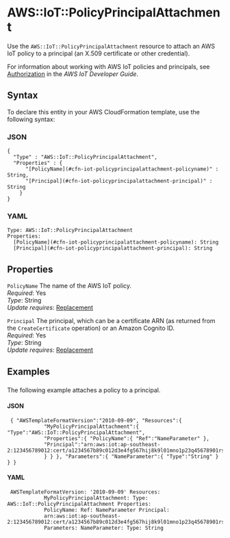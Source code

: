 # AWS::IoT::PolicyPrincipalAttachment<a name="aws-resource-iot-policyprincipalattachment"></a>

Use the `AWS::IoT::PolicyPrincipalAttachment` resource to attach an AWS IoT policy to a principal \(an X\.509 certificate or other credential\)\.

For information about working with AWS IoT policies and principals, see [Authorization](https://docs.aws.amazon.com/iot/latest/developerguide/authorization.html) in the *AWS IoT Developer Guide*\.

## Syntax<a name="aws-resource-iot-policyprincipalattachment-syntax"></a>

To declare this entity in your AWS CloudFormation template, use the following syntax:

### JSON<a name="aws-resource-iot-policyprincipalattachment-syntax.json"></a>

```
{
  "Type" : "AWS::IoT::PolicyPrincipalAttachment",
  "Properties" : {
      "[PolicyName](#cfn-iot-policyprincipalattachment-policyname)" : String,
      "[Principal](#cfn-iot-policyprincipalattachment-principal)" : String
    }
}
```

### YAML<a name="aws-resource-iot-policyprincipalattachment-syntax.yaml"></a>

```
Type: AWS::IoT::PolicyPrincipalAttachment
Properties: 
  [PolicyName](#cfn-iot-policyprincipalattachment-policyname): String
  [Principal](#cfn-iot-policyprincipalattachment-principal): String
```

## Properties<a name="aws-resource-iot-policyprincipalattachment-properties"></a>

`PolicyName`  <a name="cfn-iot-policyprincipalattachment-policyname"></a>
The name of the AWS IoT policy\.  
*Required*: Yes  
*Type*: String  
*Update requires*: [Replacement](https://docs.aws.amazon.com/AWSCloudFormation/latest/UserGuide/using-cfn-updating-stacks-update-behaviors.html#update-replacement)

`Principal`  <a name="cfn-iot-policyprincipalattachment-principal"></a>
The principal, which can be a certificate ARN \(as returned from the `CreateCertificate` operation\) or an Amazon Cognito ID\.  
*Required*: Yes  
*Type*: String  
*Update requires*: [Replacement](https://docs.aws.amazon.com/AWSCloudFormation/latest/UserGuide/using-cfn-updating-stacks-update-behaviors.html#update-replacement)

## Examples<a name="aws-resource-iot-policyprincipalattachment--examples"></a>



### <a name="aws-resource-iot-policyprincipalattachment--examples--"></a>

The following example attaches a policy to a principal\.

#### JSON<a name="aws-resource-iot-policyprincipalattachment--examples----json"></a>

```
 { "AWSTemplateFormatVersion":"2010-09-09", "Resources":{
            "MyPolicyPrincipalAttachment":{ "Type":"AWS::IoT::PolicyPrincipalAttachment",
            "Properties":{ "PolicyName":{ "Ref":"NameParameter" },
            "Principal":"arn:aws:iot:ap-southeast-2:123456789012:cert/a1234567b89c012d3e4fg567hij8k9l01mno1p23q45678901rs234567890t1u2"
            } } }, "Parameters":{ "NameParameter":{ "Type":"String" } } }
```

#### YAML<a name="aws-resource-iot-policyprincipalattachment--examples----yaml"></a>

```
 AWSTemplateFormatVersion: '2010-09-09' Resources:
            MyPolicyPrincipalAttachment: Type: AWS::IoT::PolicyPrincipalAttachment Properties:
            PolicyName: Ref: NameParameter Principal:
            arn:aws:iot:ap-southeast-2:123456789012:cert/a1234567b89c012d3e4fg567hij8k9l01mno1p23q45678901rs234567890t1u2
            Parameters: NameParameter: Type: String
```
